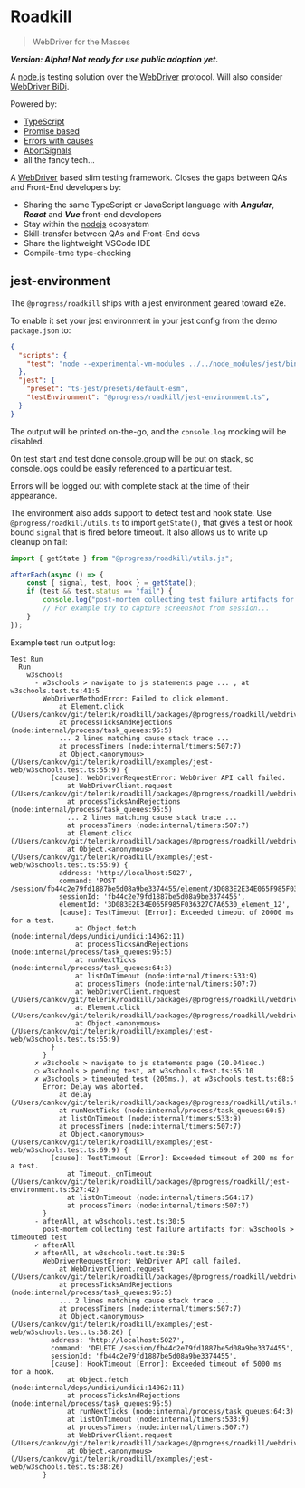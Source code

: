 # Roadkill
> WebDriver for the Masses

***Version: Alpha! Not ready for use public adoption yet.***

A [node.js](https://nodejs.org/en) testing solution over the [WebDriver](https://www.w3.org/TR/webdriver2/) protocol. Will also consider [WebDriver BiDi](https://w3c.github.io/webdriver-bidi/).

Powered by:
 - [TypeScript](https://www.typescriptlang.org)
 - [Promise based](https://developer.mozilla.org/en-US/docs/Web/JavaScript/Reference/Global_Objects/Promise)
 - [Errors with causes](https://developer.mozilla.org/en-US/docs/Web/JavaScript/Reference/Global_Objects/Error/cause)
 - [AbortSignals](https://developer.mozilla.org/en-US/docs/Web/API/AbortSignal)
 - all the fancy tech...

A [WebDriver](https://www.w3.org/TR/webdriver2/) based slim testing framework. Closes the gaps between QAs and Front-End developers by:

 - Sharing the same TypeScript or JavaScript language with ***Angular***, ***React*** and ***Vue*** front-end developers
 - Stay within the [nodejs](https://nodejs.org/en) ecosystem
 - Skill-transfer between QAs and Front-End devs
 - Share the lightweight VSCode IDE
 - Compile-time type-checking

## jest-environment
The `@progress/roadkill` ships with a jest environment geared toward e2e.

To enable it set your jest environment in your jest config from the demo `package.json` to:
``` JSON
{
  "scripts": {
    "test": "node --experimental-vm-modules ../../node_modules/jest/bin/jest.js --detectOpenHandles --forceExit"
  },
  "jest": {
    "preset": "ts-jest/presets/default-esm",
    "testEnvironment": "@progress/roadkill/jest-environment.ts",
  }
}
```

The output will be printed on-the-go, and the `console.log` mocking will be disabled.

On test start and test done console.group will be put on stack, so console.logs could be easily referenced to a particular test.

Errors will be logged out with complete stack at the time of their appearance.

The environment also adds support to detect test and hook state. Use `@progress/roadkill/utils.ts` to import `getState()`, that gives a test or hook bound `signal` that is fired before timeout. It also allows us to write up cleanup on fail:

``` TypeScript
import { getState } from "@progress/roadkill/utils.js";

afterEach(async () => {
    const { signal, test, hook } = getState();
    if (test && test.status == "fail") {
        console.log("post-mortem collecting test failure artifacts for: " + test.names.join(" > "));
        // For example try to capture screenshot from session...
    }
});
```

Example test run output log:
```
Test Run
  Run
    w3schools
      - w3schools > navigate to js statements page ... , at w3schools.test.ts:41:5
        WebDriverMethodError: Failed to click element.
            at Element.click (/Users/cankov/git/telerik/roadkill/packages/@progress/roadkill/webdriver.ts:1308:19)
            at processTicksAndRejections (node:internal/process/task_queues:95:5)
            ... 2 lines matching cause stack trace ...
            at processTimers (node:internal/timers:507:7)
            at Object.<anonymous> (/Users/cankov/git/telerik/roadkill/examples/jest-web/w3schools.test.ts:55:9) {
          [cause]: WebDriverRequestError: WebDriver API call failed.
              at WebDriverClient.request (/Users/cankov/git/telerik/roadkill/packages/@progress/roadkill/webdriver.ts:537:76)
              at processTicksAndRejections (node:internal/process/task_queues:95:5)
              ... 2 lines matching cause stack trace ...
              at processTimers (node:internal/timers:507:7)
              at Element.click (/Users/cankov/git/telerik/roadkill/packages/@progress/roadkill/webdriver.ts:1306:20)
              at Object.<anonymous> (/Users/cankov/git/telerik/roadkill/examples/jest-web/w3schools.test.ts:55:9) {
            address: 'http://localhost:5027',
            command: 'POST /session/fb44c2e79fd1887be5d08a9be3374455/element/3D083E2E34E065F985F036327C7A6530_element_12/click',
            sessionId: 'fb44c2e79fd1887be5d08a9be3374455',
            elementId: '3D083E2E34E065F985F036327C7A6530_element_12',
            [cause]: TestTimeout [Error]: Exceeded timeout of 20000 ms for a test.
                at Object.fetch (node:internal/deps/undici/undici:14062:11)
                at processTicksAndRejections (node:internal/process/task_queues:95:5)
                at runNextTicks (node:internal/process/task_queues:64:3)
                at listOnTimeout (node:internal/timers:533:9)
                at processTimers (node:internal/timers:507:7)
                at WebDriverClient.request (/Users/cankov/git/telerik/roadkill/packages/@progress/roadkill/webdriver.ts:525:30)
                at Element.click (/Users/cankov/git/telerik/roadkill/packages/@progress/roadkill/webdriver.ts:1306:20)
                at Object.<anonymous> (/Users/cankov/git/telerik/roadkill/examples/jest-web/w3schools.test.ts:55:9)
          }
        }
      ✗ w3schools > navigate to js statements page (20.041sec.)
      ◯ w3schools > pending test, at w3schools.test.ts:65:10
      ✗ w3schools > timeouted test (205ms.), at w3schools.test.ts:68:5
        Error: Delay was aborted.
            at delay (/Users/cankov/git/telerik/roadkill/packages/@progress/roadkill/utils.ts:33:15)
            at runNextTicks (node:internal/process/task_queues:60:5)
            at listOnTimeout (node:internal/timers:533:9)
            at processTimers (node:internal/timers:507:7)
            at Object.<anonymous> (/Users/cankov/git/telerik/roadkill/examples/jest-web/w3schools.test.ts:69:9) {
          [cause]: TestTimeout [Error]: Exceeded timeout of 200 ms for a test.
              at Timeout._onTimeout (/Users/cankov/git/telerik/roadkill/packages/@progress/roadkill/jest-environment.ts:527:42)
              at listOnTimeout (node:internal/timers:564:17)
              at processTimers (node:internal/timers:507:7)
        }
      - afterAll, at w3schools.test.ts:30:5
        post-mortem collecting test failure artifacts for: w3schools > timeouted test
      ✓ afterAll
      ✗ afterAll, at w3schools.test.ts:38:5
        WebDriverRequestError: WebDriver API call failed.
            at WebDriverClient.request (/Users/cankov/git/telerik/roadkill/packages/@progress/roadkill/webdriver.ts:537:76)
            at processTicksAndRejections (node:internal/process/task_queues:95:5)
            ... 2 lines matching cause stack trace ...
            at processTimers (node:internal/timers:507:7)
            at Object.<anonymous> (/Users/cankov/git/telerik/roadkill/examples/jest-web/w3schools.test.ts:38:26) {
          address: 'http://localhost:5027',
          command: 'DELETE /session/fb44c2e79fd1887be5d08a9be3374455',
          sessionId: 'fb44c2e79fd1887be5d08a9be3374455',
          [cause]: HookTimeout [Error]: Exceeded timeout of 5000 ms for a hook.
              at Object.fetch (node:internal/deps/undici/undici:14062:11)
              at processTicksAndRejections (node:internal/process/task_queues:95:5)
              at runNextTicks (node:internal/process/task_queues:64:3)
              at listOnTimeout (node:internal/timers:533:9)
              at processTimers (node:internal/timers:507:7)
              at WebDriverClient.request (/Users/cankov/git/telerik/roadkill/packages/@progress/roadkill/webdriver.ts:525:30)
              at Object.<anonymous> (/Users/cankov/git/telerik/roadkill/examples/jest-web/w3schools.test.ts:38:26)
        }
```